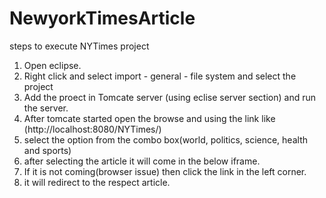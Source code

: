 # NewyorkTimesArticle
steps to execute NYTimes project
1. Open eclipse.
2. Right click and select import - general - file system and select the project
3. Add the proect in Tomcate server (using eclise server section) and run the server.
5. After tomcate started open the browse and using the link like (http://localhost:8080/NYTimes/)
6. select the option from the combo box(world, politics, science, health and sports)
7. after selecting the article it will come in the below iframe.
8. If it is not coming(browser issue) then click the link in the left corner.
9. it will redirect to the respect article.
